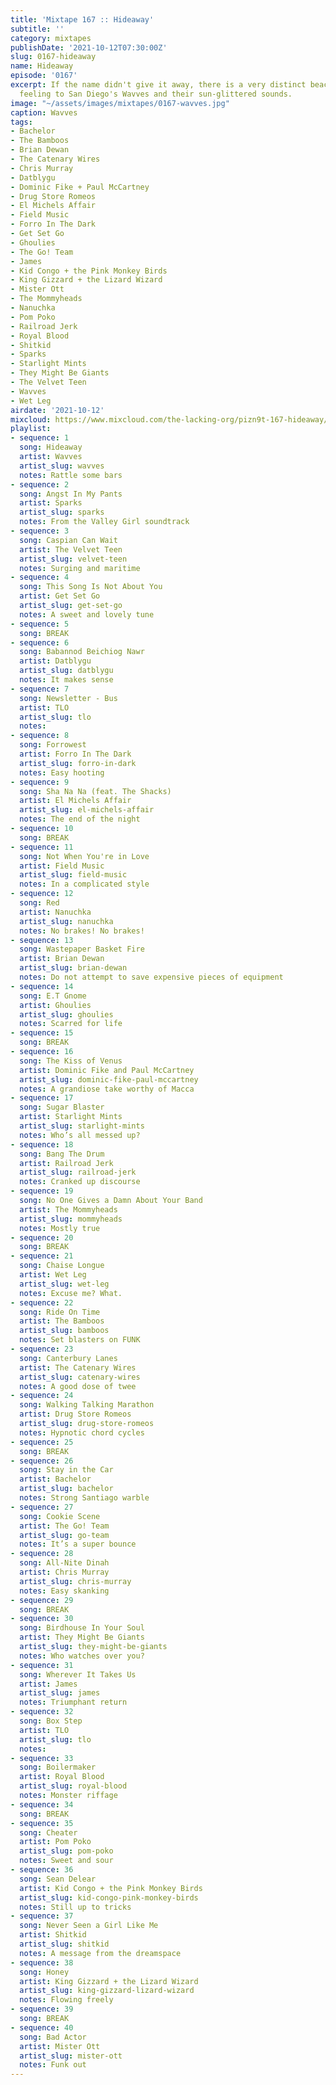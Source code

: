```yaml
---
title: 'Mixtape 167 :: Hideaway'
subtitle: ''
category: mixtapes
publishDate: '2021-10-12T07:30:00Z'
slug: 0167-hideaway
name: Hideaway
episode: '0167'
excerpt: If the name didn't give it away, there is a very distinct beach slash surf
  feeling to San Diego's Wavves and their sun-glittered sounds.
image: "~/assets/images/mixtapes/0167-wavves.jpg"
caption: Wavves
tags:
- Bachelor
- The Bamboos
- Brian Dewan
- The Catenary Wires
- Chris Murray
- Datblygu
- Dominic Fike + Paul McCartney
- Drug Store Romeos
- El Michels Affair
- Field Music
- Forro In The Dark
- Get Set Go
- Ghoulies
- The Go! Team
- James
- Kid Congo + the Pink Monkey Birds
- King Gizzard + the Lizard Wizard
- Mister Ott
- The Mommyheads
- Nanuchka
- Pom Poko
- Railroad Jerk
- Royal Blood
- Shitkid
- Sparks
- Starlight Mints
- They Might Be Giants
- The Velvet Teen
- Wavves
- Wet Leg
airdate: '2021-10-12'
mixcloud: https://www.mixcloud.com/the-lacking-org/pizn9t-167-hideaway/
playlist:
- sequence: 1
  song: Hideaway
  artist: Wavves
  artist_slug: wavves
  notes: Rattle some bars
- sequence: 2
  song: Angst In My Pants
  artist: Sparks
  artist_slug: sparks
  notes: From the Valley Girl soundtrack
- sequence: 3
  song: Caspian Can Wait
  artist: The Velvet Teen
  artist_slug: velvet-teen
  notes: Surging and maritime
- sequence: 4
  song: This Song Is Not About You
  artist: Get Set Go
  artist_slug: get-set-go
  notes: A sweet and lovely tune
- sequence: 5
  song: BREAK
- sequence: 6
  song: Babannod Beichiog Nawr
  artist: Datblygu
  artist_slug: datblygu
  notes: It makes sense
- sequence: 7
  song: Newsletter - Bus
  artist: TLO
  artist_slug: tlo
  notes:
- sequence: 8
  song: Forrowest
  artist: Forro In The Dark
  artist_slug: forro-in-dark
  notes: Easy hooting
- sequence: 9
  song: Sha Na Na (feat. The Shacks)
  artist: El Michels Affair
  artist_slug: el-michels-affair
  notes: The end of the night
- sequence: 10
  song: BREAK
- sequence: 11
  song: Not When You're in Love
  artist: Field Music
  artist_slug: field-music
  notes: In a complicated style
- sequence: 12
  song: Red
  artist: Nanuchka
  artist_slug: nanuchka
  notes: No brakes! No brakes!
- sequence: 13
  song: Wastepaper Basket Fire
  artist: Brian Dewan
  artist_slug: brian-dewan
  notes: Do not attempt to save expensive pieces of equipment
- sequence: 14
  song: E.T Gnome
  artist: Ghoulies
  artist_slug: ghoulies
  notes: Scarred for life
- sequence: 15
  song: BREAK
- sequence: 16
  song: The Kiss of Venus
  artist: Dominic Fike and Paul McCartney
  artist_slug: dominic-fike-paul-mccartney
  notes: A grandiose take worthy of Macca
- sequence: 17
  song: Sugar Blaster
  artist: Starlight Mints
  artist_slug: starlight-mints
  notes: Who’s all messed up?
- sequence: 18
  song: Bang The Drum
  artist: Railroad Jerk
  artist_slug: railroad-jerk
  notes: Cranked up discourse
- sequence: 19
  song: No One Gives a Damn About Your Band
  artist: The Mommyheads
  artist_slug: mommyheads
  notes: Mostly true
- sequence: 20
  song: BREAK
- sequence: 21
  song: Chaise Longue
  artist: Wet Leg
  artist_slug: wet-leg
  notes: Excuse me? What.
- sequence: 22
  song: Ride On Time
  artist: The Bamboos
  artist_slug: bamboos
  notes: Set blasters on FUNK
- sequence: 23
  song: Canterbury Lanes
  artist: The Catenary Wires
  artist_slug: catenary-wires
  notes: A good dose of twee
- sequence: 24
  song: Walking Talking Marathon
  artist: Drug Store Romeos
  artist_slug: drug-store-romeos
  notes: Hypnotic chord cycles
- sequence: 25
  song: BREAK
- sequence: 26
  song: Stay in the Car
  artist: Bachelor
  artist_slug: bachelor
  notes: Strong Santiago warble
- sequence: 27
  song: Cookie Scene
  artist: The Go! Team
  artist_slug: go-team
  notes: It’s a super bounce
- sequence: 28
  song: All-Nite Dinah
  artist: Chris Murray
  artist_slug: chris-murray
  notes: Easy skanking
- sequence: 29
  song: BREAK
- sequence: 30
  song: Birdhouse In Your Soul
  artist: They Might Be Giants
  artist_slug: they-might-be-giants
  notes: Who watches over you?
- sequence: 31
  song: Wherever It Takes Us
  artist: James
  artist_slug: james
  notes: Triumphant return
- sequence: 32
  song: Box Step
  artist: TLO
  artist_slug: tlo
  notes:
- sequence: 33
  song: Boilermaker
  artist: Royal Blood
  artist_slug: royal-blood
  notes: Monster riffage
- sequence: 34
  song: BREAK
- sequence: 35
  song: Cheater
  artist: Pom Poko
  artist_slug: pom-poko
  notes: Sweet and sour
- sequence: 36
  song: Sean Delear
  artist: Kid Congo + the Pink Monkey Birds
  artist_slug: kid-congo-pink-monkey-birds
  notes: Still up to tricks
- sequence: 37
  song: Never Seen a Girl Like Me
  artist: Shitkid
  artist_slug: shitkid
  notes: A message from the dreamspace
- sequence: 38
  song: Honey
  artist: King Gizzard + the Lizard Wizard
  artist_slug: king-gizzard-lizard-wizard
  notes: Flowing freely
- sequence: 39
  song: BREAK
- sequence: 40
  song: Bad Actor
  artist: Mister Ott
  artist_slug: mister-ott
  notes: Funk out
---
```


